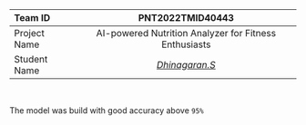 | Team ID | PNT2022TMID40443 |
|:---------|:-------:|
| Project Name | AI-powered Nutrition Analyzer for Fitness Enthusiasts |
| Student Name   | [*Dhinagaran.S*](https://github.com/dhinagaran-s)   |

&nbsp;

The model was build with good accuracy above `95%` 